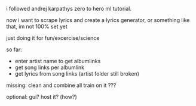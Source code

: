 i followed andrej karpathys zero to hero ml tutorial.

now i want to scrape lyrics and create a lyrics generator, or something like that, im not 100% set yet

just doing it for fun/excercise/science 

so far:
- enter artist name to get albumlinks
- get song links per albumlink
- get lyrics from song links (artist folder still broken)

missing:
clean and combine all
train on it
???

optional: 
gui?
host it? (how?)
